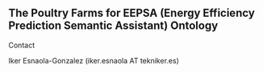 ## The Poultry Farms for EEPSA (Energy Efficiency Prediction Semantic Assistant) Ontology

Contact

Iker Esnaola-Gonzalez (iker.esnaola AT tekniker.es)
